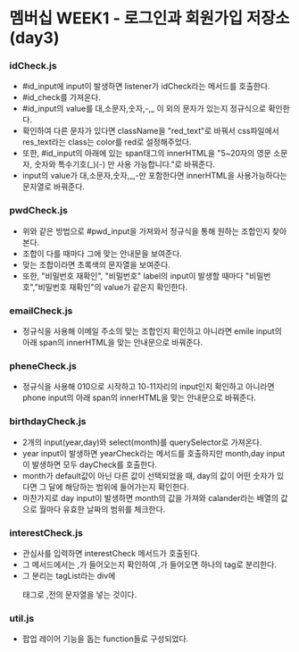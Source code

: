 # 멤버십 WEEK1 - 로그인과 회원가입 저장소 (day3)

### idCheck.js
- #id_input에 input이 발생하면 listener가 idCheck라는 메서드를 호출한다.
- #id_check를 가져온다.
- #id_input의 value를 대,소문자,숫자,-,_ 이 외의 문자가 있는지 정규식으로 확인한다.
- 확인하여 다른 문자가 있다면 className을 "red_text"로 바꿔서 css파일에서 res_text라는 class는 color를 red로 설정해주었다.
- 또한, #id_input의 아래에 있는 span태그의 innerHTML을 "5~20자의 영문 소문자, 숫자와 특수기호(_)(-) 만 사용 가능합니다."로 바꿔준다.
- input의 value가 대,소문자,숫자,_,-만 포함한다면 innerHTML을 사용가능하다는 문자열로 바꿔준다.

### pwdCheck.js
- 위와 같은 방법으로 #pwd_input을 가져와서 정규식을 통해 원하는 조합인지 찾아본다.
- 조합이 다를 때마다 그에 맞는 안내문을 보여준다.
- 맞는 조합이라면 초록색의 문자열을 보여준다.
- 또한, "비밀번호 재확인", "비밀번호" label의 input이 발생할 때마다 "비밀번호","비밀번호 재확인"의 value가 같은지 확인한다.

### emailCheck.js
- 정규식을 사용해 이메일 주소의 맞는 조합인지 확인하고 아니라면 emile input의 아래 span의 innerHTML을 맞는 안내문으로 바꿔준다.

### pheneCheck.js
- 정규식을 사용해 010으로 시작하고 10-11자리의 input인지 확인하고 아니라면 phone input의 아래 span의 innerHTML을 맞는 안내문으로 바꿔준다.

### birthdayCheck.js
- 2개의 input(year,day)와 select(month)를 querySelector로 가져온다.
- year input이 발생하면 yearCheck라는 메서드를 호출하지만 month,day input이 발생하면 모두 dayCheck를 호출한다.
- month가 default값이 아닌 다른 값이 선택되었을 때, day의 값이 어떤 숫자가 있다면 그 달에 해당하는 범위에 들어가는지 확인한다.
- 마찬가지로 day input이 발생하면 month의 값을 가져와 calander라는 배열의 값으로 월마다 유효한 날짜의 범위를 체크한다.

### interestCheck.js
- 관심사를 입력하면 interestCheck 메서드가 호출된다.
- 그 메서드에서는 ,가 들어오는지 확인하여 ,가 들어오면 하나의 tag로 분리한다.
- 그 분리는 tagList라는 div에 <p>태그로 ,전의 문자열을 넣는 것이다.

### util.js
- 팝업 레이어 기능을 돕는 function들로 구성되었다.
